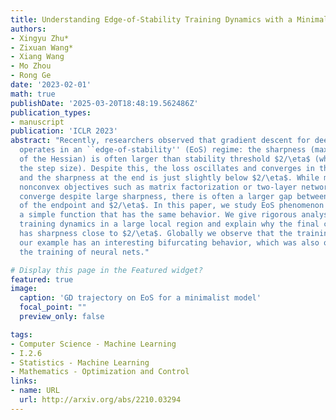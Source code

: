 ```yaml
---
title: Understanding Edge-of-Stability Training Dynamics with a Minimalist Example
authors:
- Xingyu Zhu*
- Zixuan Wang*
- Xiang Wang
- Mo Zhou
- Rong Ge
date: '2023-02-01'
math: true
publishDate: '2025-03-20T18:48:19.562486Z'
publication_types:
- manuscript
publication: 'ICLR 2023'
abstract: "Recently, researchers observed that gradient descent for deep neural networks
  operates in an ``edge-of-stability'' (EoS) regime: the sharpness (maximum eigenvalue
  of the Hessian) is often larger than stability threshold $2/\eta$ (where $\eta$ is
  the step size). Despite this, the loss oscillates and converges in the long run,
  and the sharpness at the end is just slightly below $2/\eta$. While many other well-understood
  nonconvex objectives such as matrix factorization or two-layer networks can also
  converge despite large sharpness, there is often a larger gap between sharpness
  of the endpoint and $2/\eta$. In this paper, we study EoS phenomenon by constructing
  a simple function that has the same behavior. We give rigorous analysis for its
  training dynamics in a large local region and explain why the final converging point
  has sharpness close to $2/\eta$. Globally we observe that the training dynamics for
  our example has an interesting bifurcating behavior, which was also observed in
  the training of neural nets."

# Display this page in the Featured widget?
featured: true
image:
  caption: 'GD trajectory on EoS for a minimalist model'
  focal_point: ""
  preview_only: false

tags:
- Computer Science - Machine Learning
- I.2.6
- Statistics - Machine Learning
- Mathematics - Optimization and Control
links:
- name: URL
  url: http://arxiv.org/abs/2210.03294
---
```

